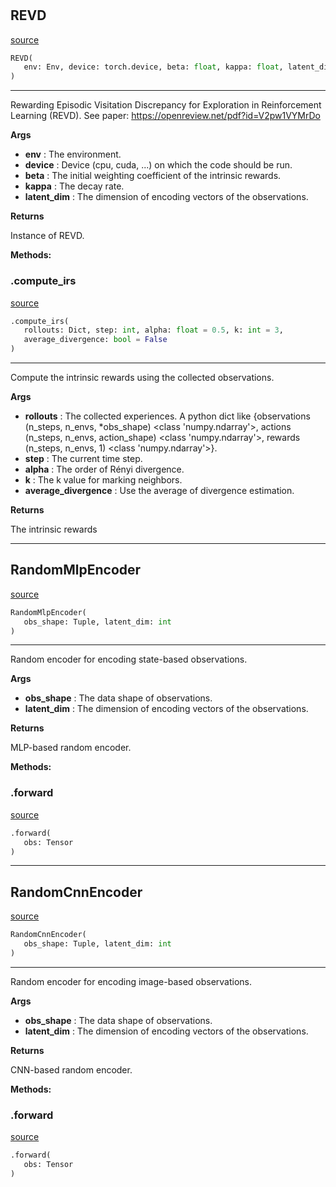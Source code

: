 #


## REVD
[source](https://github.com/BellmanProject/Hsuanwu/blob/main/hsuanwu/xplore/reward/revd.py/#L63)
```python 
REVD(
   env: Env, device: torch.device, beta: float, kappa: float, latent_dim: int
)
```


---
Rewarding Episodic Visitation Discrepancy for Exploration in Reinforcement Learning (REVD). 
See paper: https://openreview.net/pdf?id=V2pw1VYMrDo


**Args**

* **env**  : The environment.
* **device**  : Device (cpu, cuda, ...) on which the code should be run.
* **beta**  : The initial weighting coefficient of the intrinsic rewards.
* **kappa**  : The decay rate.
* **latent_dim**  : The dimension of encoding vectors of the observations.


**Returns**

Instance of REVD.


**Methods:**


### .compute_irs
[source](https://github.com/BellmanProject/Hsuanwu/blob/main/hsuanwu/xplore/reward/revd.py/#L101)
```python
.compute_irs(
   rollouts: Dict, step: int, alpha: float = 0.5, k: int = 3,
   average_divergence: bool = False
)
```

---
Compute the intrinsic rewards using the collected observations.


**Args**

* **rollouts**  : The collected experiences. A python dict like 
    {observations (n_steps, n_envs, *obs_shape) <class 'numpy.ndarray'>,
    actions (n_steps, n_envs, action_shape) <class 'numpy.ndarray'>,
    rewards (n_steps, n_envs, 1) <class 'numpy.ndarray'>}.
* **step**  : The current time step.
* **alpha**  : The order of Rényi divergence.
* **k**  : The k value for marking neighbors.
* **average_divergence**  : Use the average of divergence estimation.


**Returns**

The intrinsic rewards

----


## RandomMlpEncoder
[source](https://github.com/BellmanProject/Hsuanwu/blob/main/hsuanwu/xplore/reward/revd.py/#L42)
```python 
RandomMlpEncoder(
   obs_shape: Tuple, latent_dim: int
)
```


---
Random encoder for encoding state-based observations.


**Args**

* **obs_shape**  : The data shape of observations.
* **latent_dim**  : The dimension of encoding vectors of the observations.


**Returns**

MLP-based random encoder.


**Methods:**


### .forward
[source](https://github.com/BellmanProject/Hsuanwu/blob/main/hsuanwu/xplore/reward/revd.py/#L59)
```python
.forward(
   obs: Tensor
)
```


----


## RandomCnnEncoder
[source](https://github.com/BellmanProject/Hsuanwu/blob/main/hsuanwu/xplore/reward/revd.py/#L10)
```python 
RandomCnnEncoder(
   obs_shape: Tuple, latent_dim: int
)
```


---
Random encoder for encoding image-based observations.


**Args**

* **obs_shape**  : The data shape of observations.
* **latent_dim**  : The dimension of encoding vectors of the observations.


**Returns**

CNN-based random encoder.


**Methods:**


### .forward
[source](https://github.com/BellmanProject/Hsuanwu/blob/main/hsuanwu/xplore/reward/revd.py/#L34)
```python
.forward(
   obs: Tensor
)
```

